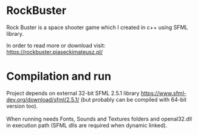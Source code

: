 # RockBuster

Rock Buster is a space shooter game which I created in c++ using SFML library.

In order to read more or download visit: 
https://rockbuster.piaseckimateusz.pl/

# Compilation and run

Project depends on external 32-bit SFML 2.5.1 library https://www.sfml-dev.org/download/sfml/2.5.1/ (but probably can be compiled with 64-bit version too).
<br />
<br />
When running needs Fonts, Sounds and Textures folders and openal32.dll in execution path (SFML dlls are required when dynamic linked).